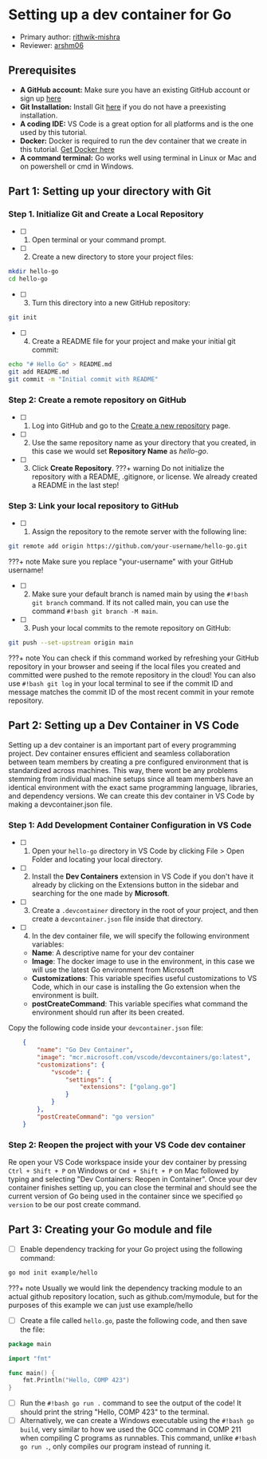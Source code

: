# Setting up a dev container for Go 
* Primary author: [rithwik-mishra](https://github.com/rithwik-mishra)
* Reviewer: [arshm06](https://github.com/arshm06)

## Prerequisites
- **A GitHub account:** Make sure you have an existing GitHub account or sign up [here](https://github.com/)
- **Git Installation:** Install Git [here](https://git-scm.com/book/en/v2/Getting-Started-Installing-Git) if you do not have a preexisting installation.
- **A coding IDE:** VS Code is a great option for all platforms and is the one used by this tutorial.
- **Docker:** Docker is required to run the dev container that we create in this tutorial. [Get Docker here](https://www.docker.com/products/docker-desktop)
- **A command terminal:** Go works well using terminal in Linux or Mac and on powershell or cmd in Windows.

## Part 1: Setting up your directory with Git
### Step 1. Initialize Git and Create a Local Repository
- [ ] 1. Open terminal or your command prompt.
- [ ] 2. Create a new directory to store your project files:
``` bash
mkdir hello-go
cd hello-go
```

- [ ] 3. Turn this directory into a new GitHub repository:
``` bash
git init
```

- [ ] 4. Create a README file for your project and make your initial git commit:
``` bash 
echo "# Hello Go" > README.md
git add README.md
git commit -m "Initial commit with README"
```
### Step 2: Create a remote repository on GitHub 
- [ ] 1. Log into GitHub and go to the [Create a new repository](https://github.com/new) page.
- [ ] 2. Use the same repository name as your directory that you created, in this case we would set **Repository Name** as *hello-go*. 
- [ ] 3. Click **Create Repository**.
???+ warning
    Do not initialize the repository with a README, .gitignore, or license. We already created a README in the last step!

### Step 3: Link your local repository to GitHub
- [ ] 1. Assign the repository to the remote server with the following line:
``` bash
git remote add origin https://github.com/your-username/hello-go.git 
```
???+ note 
    Make sure you replace "your-username" with your GitHub username!

- [ ] 2. Make sure your default branch is named main by using the `#!bash git branch` command. If its not called main, you can use the command `#!bash git branch -M main`.
- [ ] 3. Push your local commits to the remote repository on GitHub:
``` bash
git push --set-upstream origin main
```
???+ note
    You can check if this command worked by refreshing your GitHub repository in your browser and seeing if the local files you created and committed were pushed to the remote repository in the cloud! You can also use ```#!bash git log``` in your local terminal to see if the commit ID and message matches the commit ID of the most recent commit in your remote repository.

## Part 2: Setting up a Dev Container in VS Code
Setting up a dev container is an important part of every programming project. Dev container ensures efficient and seamless collaboration between team members by creating a pre configured environment that is standardized across machines. This way, there wont be any problems stemming from individual machine setups since all team members have an identical environment with the exact same programming language, libraries, and dependency versions. We can create this dev container in VS Code by making a devcontainer.json file.

### Step 1: Add Development Container Configuration in VS Code
- [ ] 1. Open your ```hello-go``` directory in VS Code by clicking File > Open Folder and locating your local directory.
- [ ] 2. Install the **Dev Containers** extension in VS Code if you don't have it already by clicking on the Extensions button in the sidebar and searching for the one made by **Microsoft**.
- [ ] 3. Create a ```.devcontainer``` directory in the root of your project, and then create a ```devcontainer.json``` file inside that directory. 
- [ ] 4. In the dev container file, we will specify the following environment variables:
    * **Name**: A descriptive name for your dev container
    * **Image**: The docker image to use in the environment, in this case we will use the latest Go environment from Microsoft
    * **Customizations**: This variable specifies useful customizations to VS Code, which in our case is installing the Go extension when the environment is built.
    * **postCreateCommand**: This variable specifies what command the environment should run after its been created.

Copy the following code inside your ```devcontainer.json``` file:   
``` json
    {
        "name": "Go Dev Container",
        "image": "mcr.microsoft.com/vscode/devcontainers/go:latest",
        "customizations": {
            "vscode": {
                "settings": {
                    "extensions": ["golang.go"]
                }
            }
        },
        "postCreateCommand": "go version"
    }
```

### Step 2: Reopen the project with your VS Code dev container
Re open your VS Code workspace inside your dev container by pressing ```Ctrl + Shift + P``` on Windows or ```Cmd + Shift + P``` on Mac followed by typing and selecting "Dev Containers: Reopen in Container". Once your dev container finishes setting up, you can close the terminal and should see the current version of Go being used in the container since we specified ```go version``` to be our post create command.

## Part 3: Creating your Go module and file
- [ ] Enable dependency tracking for your Go project using the following command:
``` bash
go mod init example/hello
```
???+ note
    Usually we would link the dependency tracking module to an actual github repository location, such as github.com/mymodule, but for the purposes of this example we can just use example/hello

- [ ] Create a file called ```hello.go```, paste the following code, and then save the file:
``` go
package main

import "fmt"

func main() {
    fmt.Println("Hello, COMP 423")
}
```

- [ ] Run the ```#!bash go run .``` command to see the output of the code! It should print the string "Hello, COMP 423" to the terminal.
- [ ] Alternatively, we can create a Windows executable using the ```#!bash go build```, very similar to how we used the GCC command in COMP 211 when compiling C programs as runnables. This command, unlike ```#!bash go run .```, only compiles our program instead of running it. 
